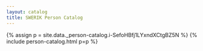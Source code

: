 ```yaml
---
layout: catalog
title: SWERIK Person Catalog
---
```

{% assign p = site.data._person-catalog.i-SefoHBfj1LYxndXCtgBZ5N %}
{% include person-catalog.html p=p %}

